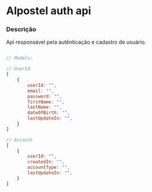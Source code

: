 # Alpostel auth api

### Descrição

Api responsável pela autênticação e cadastro de usuário.

```js

// Models: 

// UserId
[
	{
		userId: "",
		email: "",
		password: "",
		firstName: "",
		lastName: "",
		dateOfBirth: "",
		lastUpdateIn: "",
	}
]

// Account
[
	{
		userId: "",
		createdIn: "",
		accountType: "",
		lastUpdateIn: "",
	}
]
```